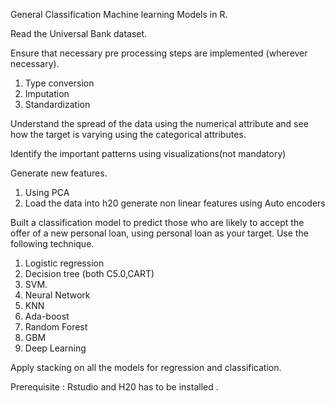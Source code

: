 General Classification Machine learning Models in R.

Read the Universal Bank dataset.

Ensure that necessary pre processing steps are implemented (wherever necessary).
1.	Type conversion
2.	Imputation
3.	Standardization

Understand the spread of the data using the numerical attribute and see how the target is varying using the categorical attributes.

Identify the important patterns using visualizations(not mandatory)
 
Generate new features.
1.	Using PCA
2.	Load the data into h20 generate non linear features using Auto encoders

Built a classification model to predict those who are likely to accept the offer of a new personal loan, using personal loan as your target. Use the following technique.

1.	Logistic regression
2.	Decision tree (both C5.0,CART)
3.	 SVM.
4.	Neural Network
5.	KNN
6.	Ada-boost
7.	Random Forest
8.	GBM
9.	Deep Learning

Apply stacking on all the models for regression and classification.

Prerequisite : Rstudio and H20 has to be installed .  
 

